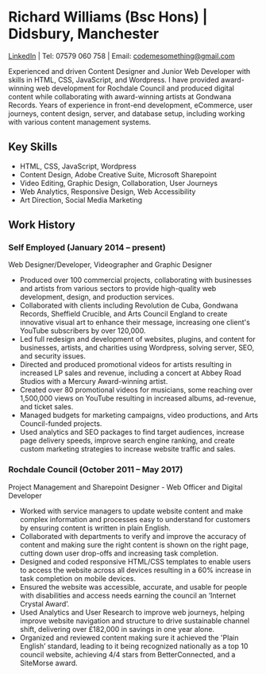 # Richard Williams (Bsc Hons) | Didsbury, Manchester

[LinkedIn](https://www.linkedin.com/in/richwilliams-mcr/) | Tel: 07579 060 758 | Email: codemesomething@gmail.com

Experienced and driven Content Designer and Junior Web Developer with skills in HTML, CSS, JavaScript, and Wordpress. I have provided award-winning web development for Rochdale Council and produced digital content while collaborating with award-winning artists at Gondwana Records. Years of experience in front-end development, eCommerce, user journeys, content design, server, and database setup, including working with various content management systems.

## Key Skills
- HTML, CSS, JavaScript, Wordpress
- Content Design, Adobe Creative Suite, Microsoft Sharepoint
- Video Editing, Graphic Design, Collaboration, User Journeys
- Web Analytics, Responsive Design, Web Accessibility
- Art Direction, Social Media Marketing

## Work History

### Self Employed (January 2014 – present)
Web Designer/Developer, Videographer and Graphic Designer
- Produced over 100 commercial projects, collaborating with businesses and artists from various sectors to provide high-quality web development, design, and production services.
- Collaborated with clients including Revolution de Cuba, Gondwana Records, Sheffield Crucible, and Arts Council England to create innovative visual art to enhance their message, increasing one client's YouTube subscribers by over 120,000.
- Led full redesign and development of websites, plugins, and content for businesses, artists, and charities using Wordpress, solving server, SEO, and security issues.
- Directed and produced promotional videos for artists resulting in increased LP sales and revenue, including a concert at Abbey Road Studios with a Mercury Award-winning artist.
- Created over 80 promotional videos for musicians, some reaching over 1,500,000 views on YouTube resulting in increased albums, ad-revenue, and ticket sales.
- Managed budgets for marketing campaigns, video productions, and Arts Council-funded projects.
- Used analytics and SEO packages to find target audiences, increase page delivery speeds, improve search engine ranking, and create custom marketing strategies to increase website traffic and sales.

### Rochdale Council (October 2011 – May 2017)
Project Management and Sharepoint Designer - Web Officer and Digital Developer
- Worked with service managers to update website content and make complex information and processes easy to understand for customers by ensuring content is written in plain English.
- Collaborated with departments to verify and improve the accuracy of content and making sure the right content is shown on the right page, cutting down user drop-offs and increasing task completion.
- Designed and coded responsive HTML/CSS templates to enable users to access the website across all devices resulting in a 60% increase in task completion on mobile devices.
- Ensured the website was accessible, accurate, and usable for people with disabilities and access needs earning the council an ‘Internet Crystal Award’.
- Used Analytics and User Research to improve web journeys, helping improve website navigation and structure to drive sustainable channel shift, delivering over £182,000 in savings in one year alone.
- Organized and reviewed content making sure it achieved the 'Plain English’ standard, leading to it being recognized nationally as a top 10 council website, achieving 4/4 stars from BetterConnected, and a SiteMorse award.

